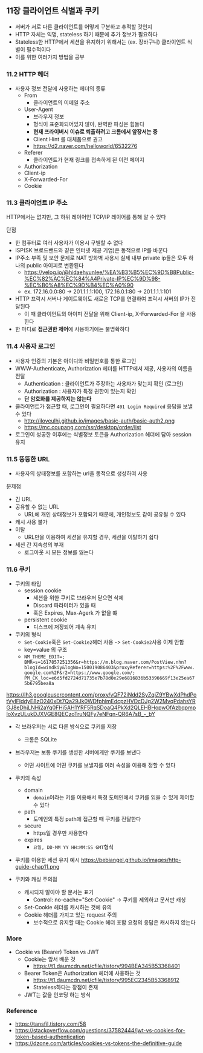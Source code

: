 
## 11장 클라이언트 식별과 쿠키
- 서버가 서로 다른 클라이언트를 어떻게 구분하고 추적할 것인지
- HTTP 자체는 익명, stateless 하기 때문에 추가 정보가 필요하다
- Stateless한 HTTP에서 세션을 유지하기 위해서는 (ex. 장바구니) 클라이언트 식별이 필수적이다
- 이를 위한 여러가지 방법을 공부

### 11.2 HTTP 헤더
- 사용자 정보 전달에 사용하는 헤더의 종류
  - From
    - 클라이언트의 이메일 주소
  - User-Agent
    - 브라우저 정보
    - 형식이 표준화되어있지 않아, 완벽한 파싱은 힘들다
    - **현재 프라이버시 이슈로 퇴출하려고 크롬에서 앞장서는 중**
    - Client Hint 를 대체품으로 권고
    - https://d2.naver.com/helloworld/6532276
  - Referer
    - 클라이언트가 현재 링크를 접속하게 된 이전 페이지
  - Authorization
  - Client-ip
  - X-Forwarded-For
  - Cookie

### 11.3 클라이언트 IP 주소
HTTP에서는 없지만, 그 하위 레이어인 TCP/IP 레이어를 통해 알 수 있다

단점
- 한 컴퓨터로 여러 사용자가 이용시 구별할 수 없다
- ISP(SK 브로드밴드와 같은 인터넷 제공 기업)은 동적으로 IP를 바꾼다
- IP주소 부족 및 보안 문제로 NAT 방화벽 사용시 실제 내부 private ip들은 모두 하나의 public 아이피로 변환된다
  - https://velog.io/@hidaehyunlee/%EA%B3%B5%EC%9D%B8Public-%EC%82%AC%EC%84%A4Private-IP%EC%9D%98-%EC%B0%A8%EC%9D%B4%EC%A0%90
  - ex. 172.16.0.0:80 -> 201.1.1.1:100, 172.16.0.1:80 -> 201.1.1.1:101
- HTTP 프락시 서버나 게이트웨이도 새로운 TCP를 연결하여 프락시 서버의 IP가 전달된다
  - 이 때 클라이언트의 아이피 전달을 위해 Client-ip, X-Forwarded-For 을 사용한다
- 한 마디로 **접근권한 제어**에 사용하기에는 불명확하다

### 11.4 사용자 로그인
- 사용자 인증의 기본은 아이디와 비밀번호를 통한 로그인
- WWW-Authenticate, Authorization 헤더를 HTTP에서 제공, 사용자의 이름을 전달
  - Authentication : 클라이언트가 주장하는 사용자가 맞는지 확인 (로그인)
  - Authorization : 사용자가 특정 권한이 있는지 확인
  - **단 암호화를 제공하지는 않는다**
- 클라이언트가 접근할 때, 로그인이 필요하다면 `401 Login Required` 응답을 보낼 수 있다
  - http://iloveulhj.github.io/images/basic-auth/basic-auth2.png
  - https://mc.coupang.com/ssr/desktop/order/list
- 로그인이 성공한 이후에는 식별정보 토큰을 Authorization 헤더에 담아 session 유지

### 11.5 뚱뚱한 URL
- 사용자의 상태정보를 포함하는 url을 동적으로 생성하여 사용

문제점
- 긴 URL
- 공유할 수 없는 URL
  - URL에 개인 상태정보가 포함되기 때문에, 개인정보도 같이 공유될 수 있다
- 캐시 사용 불가
- 이탈
  - URL만을 이용하여 세션을 유지할 경우, 세션을 이탈하기 쉽다
- 세션 간 지속성의 부재
  - 로그아웃 시 모든 정보를 잃는다

### 11.6 쿠키
- 쿠키의 타입
  - session cookie
    - 세션을 위한 쿠키로 브라우저 닫으면 삭제
    - Discard 파라미터가 있을 때
    - 혹은 Expires, Max-Agerk 가 없을 떄
  - persistent cookie
    - 디스크에 저장되어 계속 유지
- 쿠키의 형식
  - `Set-Cookie`혹은 `Set-Cookie2`헤더 사용 -> `Set-Cookie2`사용 이제 안함
  - key=value 의 구조
  - `NM_THEME_EDIT=; BMR=s=1617857251356&r=https://m.blog.naver.com/PostView.nhn?blogId=windkiy&logNo=150019086403&proxyReferer=https:%2F%2Fwww.google.com%2F&r2=https://www.google.com/; PM_CK_loc=e6d5fd2724d71735e7b78d0e29e6816836b53396669f13e25ea675b6795bea8a`

https://lh3.googleusercontent.com/proxy/vQF72iNdd2SyZqiZ9YBwXdPhdPotVyIFIddyE8zO240xDt7Qa29Jk0WDfphlmEdcpzHVDcDJg2W2MvqPdahsYRGJ8eDhjLNHi2aYq0FHi5AH1YRF5RqSDoaQ4PkXd2QLEHBHopwOfAzbqpmpIoXvzULukDJXVGE8QECzoTruNQFy7eNFqn-QR6A7sB_-_bY

- 각 브라우저는 서로 다른 방식으로 쿠키를 저장
  - 크롬은 SQLite
- 브라우저는 보통 쿠키를 생성한 서버에게만 쿠키를 보낸다
  - 어떤 사이트에 어떤 쿠키를 보낼지를 여러 속성을 이용해 정할 수 있다
- 쿠키의 속성
  - domain
    - `domain`이라는 키를 이용해서 특정 도메인에서 쿠키를 읽을 수 있게 제어할 수 있다
  - path
    - 도메인의 특정 path에 접근할 때 쿠키를 전달한다
  - secure
    - https일 경우만 사용한다
  - expires
    - `요일, DD-MM YY HH:MM:SS GMT`형식

- 쿠키를 이용한 세션 유지 예시
https://bebiangel.github.io/images/http-guide-chap11.png

- 쿠키와 캐싱 주의점
  - 캐시되지 말아야 할 문서는 표기
    - Control: no-cache="Set-Cookie" -> 쿠키를 제외하고 문서만 캐싱
  - Set-Cookie 헤더를 캐시하는 것에 유의
  - Cookie 헤더를 가지고 있는 request 주의
    - 보수적으로 유지할 때는 Cookie 헤더 포함 요청의 응답은 캐시하지 않는다

### More
- Cookie vs (Bearer) Token vs JWT
  - Cookie는 앞서 배운 것
    - https://t1.daumcdn.net/cfile/tistory/994BEA345B53368401
  - Bearer Token은 Authorization 헤더에 사용하는 것
    - https://t1.daumcdn.net/cfile/tistory/995EC2345B53368912
    - Stateless하다는 장점이 존재
  - JWT는 값을 인코딩 하는 방식

### Reference
- https://tansfil.tistory.com/58
- https://stackoverflow.com/questions/37582444/jwt-vs-cookies-for-token-based-authentication
- https://dzone.com/articles/cookies-vs-tokens-the-definitive-guide
